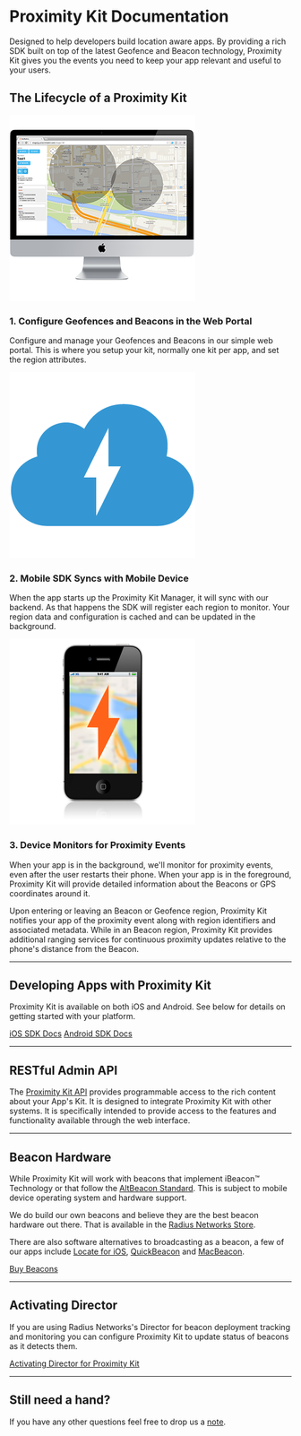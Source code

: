 # Proximity Kit Documentation

Designed to help developers build location aware apps. By providing a rich SDK built on top of the latest Geofence and Beacon technology, Proximity Kit gives you the events you need to keep your app relevant and useful to your users.


## The Lifecycle of a Proximity Kit

<div class="tiles clearfix">
  <div class="tile">
    <img class="tile-image" src="pk-configure.png">
    <h3>1. Configure Geofences and Beacons in the Web Portal</h3>
    <p>Configure and manage your Geofences and Beacons in our simple web portal. This is where you setup your kit, normally one kit per app, and set the region attributes.</p>
  </div>
  <div class="tile">
    <img class="tile-image" src="pk-cloud.png">
    <h3> 2. Mobile SDK Syncs with Mobile Device </h3>
    <p> When the app starts up the Proximity Kit Manager, it will sync with our backend. As that happens the SDK will register each region to monitor. Your region data and configuration is cached and can be updated in the background.</p>
  </div>
  <div class="tile">
    <img class="tile-image" src="pk-monitor.png">
    <h3> 3. Device Monitors for Proximity Events </h3>
    <p> When your app is in the background, we'll monitor for proximity events, even after the user restarts their phone. When your app is in the foreground, Proximity Kit will provide detailed information about the Beacons or GPS coordinates around it.</p>
  </div>
</div>

Upon entering or leaving an Beacon or Geofence region, Proximity Kit notifies your app of the proximity event along with region identifiers and associated metadata. While in an Beacon region, Proximity Kit provides additional ranging services for continuous proximity updates relative to the phone's distance from the Beacon.

---

## Developing Apps with Proximity Kit

Proximity Kit is available on both iOS and Android. See below for details on getting started with your platform.

<a class="btn" href="ios">iOS SDK Docs</a> <a class="btn" href="android">Android SDK Docs</a>

---

## RESTful Admin API

The [Proximity Kit API](api) provides programmable access to the rich content about your App's Kit. It is designed to integrate Proximity Kit with other systems. It is specifically intended to provide access to the features and functionality available through the web interface.


---

## Beacon Hardware

While Proximity Kit will work with beacons that implement iBeacon™ Technology or that follow the [AltBeacon Standard](http://altbeacon.org/). This is subject to mobile device operating system and hardware support.

We do build our own beacons and believe they are the best beacon hardware out there. That is available in the [Radius Networks Store](http://store.radiusnetworks.com/).

There are also software alternatives to broadcasting as a beacon, a few of our apps include [Locate for iOS](http://store.radiusnetworks.com/collections/all/products/locate-ibeacon-app), [QuickBeacon](http://store.radiusnetworks.com/collections/software/products/quickbeacon) and [MacBeacon](http://store.radiusnetworks.com/collections/all/products/macbeacon).


<a class="btn" href="http://store.radiusnetworks.com/">Buy Beacons</a>

---

## Activating Director

If you are using Radius Networks's Director for beacon deployment tracking and monitoring you can configure Proximity Kit to update status of beacons as it detects them.

<a class="btn" href="director">Activating Director for Proximity Kit</a>

---

## Still need a hand?

If you have any other questions feel free to drop us a [note](mailto:support@radiusnetworks.com).

